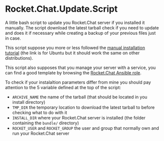 # Rocket.Chat.Update.Script
A little bash script to update you Rocket.Chat server if you installed it manually. The script download the latest tarball check if you need to update and does it if necessary while creating a backup of your previous files just in case.

This script suppose you more or less followed the [manual installation tutorial](https://rocket.chat/docs/installation/manual-installation/ubuntu/) (the link is for Ubuntu but it should work the same on other distributions).

This script also supposes that you manage your server with a service, you can find a good template by browsing the [Rocket.Chat Ansible role](https://github.com/RocketChat/Rocket.Chat.Ansible/blob/master/templates/rocketchat.service.j2).

To check if your instalaltion parameters differ from mine you should pay attention to the 5 variable defined at the top of the script:
* `ARCHIVE_NAME` the name of the tarball (that should be located in you install directory)
* `TMP_DIR` the temporary location to download the latest tarball to before checking what to do with it
* `INSTALL_DIR` where your Rocket.Chat server is installed (the folder containing the `bundle/` directory)
* `ROCKET_USER` and `ROCKET_GROUP` the user and group that normally own and run your Rocket.Chat server
